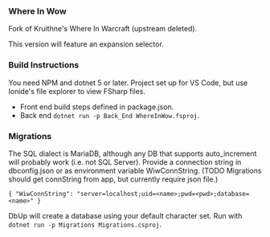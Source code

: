 ### Where In Wow
Fork of Kruithne's Where In Warcraft (upstream deleted).

This version will feature an expansion selector.

### Build Instructions
You need NPM and dotnet 5 or later. Project set up for VS Code, but use Ionide's file explorer to view FSharp files.
- Front end build steps defined in package.json.
- Back end `dotnet run -p Back_End WhereInWow.fsproj`.

### Migrations
The SQL dialect is MariaDB, although any DB that supports auto_increment will probably work (i.e. not SQL Server). Provide a connection string in dbconfig.json or as environment variable WiwConnString. (TODO Migrations should get connString from app, but currently require json file.)
```
{ "WiwConnString": "server=localhost;uid=<name>;pwd=<pwd>;database=<name>" }
```
DbUp will create a database using your default character set. Run with `dotnet run -p Migrations Migrations.csproj`.
